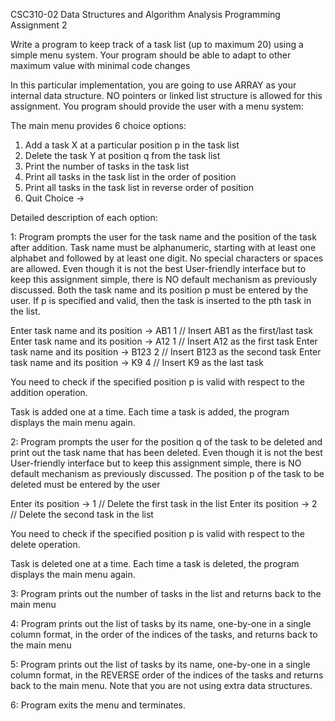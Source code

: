 CSC310-02 Data Structures and Algorithm Analysis Programming Assignment 2

Write a program to keep track of a task list (up to maximum 20) using a simple menu system. Your program should be able to adapt to other maximum value with minimal
code changes

In this particular implementation, you are going to use ARRAY as your internal data structure. NO pointers or linked list structure is allowed for this assignment.
You program should provide the user with a menu system:

The main menu provides 6 choice options:
1. Add a task X at a particular position p in the task list
2. Delete the task Y at position q from the task list
3. Print the number of tasks in the task list
4. Print all tasks in the task list in the order of position
5. Print all tasks in the task list in reverse order of position
6. Quit
Choice →

Detailed description of each option:

1: Program prompts the user for the task name and the position of the task after
addition. Task name must be alphanumeric, starting with at least one alphabet and
followed by at least one digit. No special characters or spaces are allowed.
Even though it is not the best User-friendly interface but to keep this assignment
simple, there is NO default mechanism as previously discussed. Both the task name
and its position p must be entered by the user.
If p is specified and valid, then the task is inserted to the pth task in the list.

Enter task name and its position -> AB1 1 // Insert AB1 as the first/last task
Enter task name and its position -> A12 1 // Insert A12 as the first task
Enter task name and its position -> B123 2 // Insert B123 as the second task
Enter task name and its position -> K9 4 // Insert K9 as the last task

You need to check if the specified position p is valid with respect to the addition
operation.

Task is added one at a time. Each time a task is added, the program displays the
main menu again.

2: Program prompts the user for the position q of the task to be deleted and print out
the task name that has been deleted.
Even though it is not the best User-friendly interface but to keep this assignment
simple, there is NO default mechanism as previously discussed. The position p of
the task to be deleted must be entered by the user

Enter its position -> 1 // Delete the first task in the list
Enter its position -> 2 // Delete the second task in the list

You need to check if the specified position p is valid with respect to the delete
operation.

Task is deleted one at a time. Each time a task is deleted, the program displays the
main menu again.

3: Program prints out the number of tasks in the list and returns back to the main menu

4: Program prints out the list of tasks by its name, one-by-one in a single column
format, in the order of the indices of the tasks, and returns back to the main menu

5: Program prints out the list of tasks by its name, one-by-one in a single column
format, in the REVERSE order of the indices of the tasks and returns back to the
main menu. Note that you are not using extra data structures.

6: Program exits the menu and terminates.
